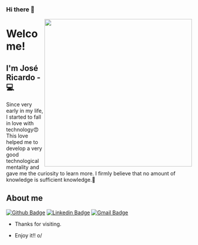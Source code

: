 ### Hi there 👋


<img align="right" width="400" height="400" src="https://user-images.githubusercontent.com/57039079/68556083-b2038700-0428-11ea-8add-e9abd09f6b23.gif">

# Welcome!

## I'm José Ricardo - 💻 


Since very early in my life, I started to fall in love with technology😍This love helped me to develop a very good technological mentality and gave me the curiosity to learn more. I firmly believe that no amount of knowledge is sufficient knowledge.🧠

## About me 
[![Github Badge](https://img.shields.io/badge/-Github-000?style=flat-square&logo=Github&logoColor=white&link=link_do_seu_perfil_no_github)](https://github.com/ricardoricarte)
[![Linkedin Badge](https://img.shields.io/badge/-LinkedIn-blue?style=flat-square&logo=Linkedin&logoColor=white&link=https://www.linkedin.com/in/jose-ricardo-silva-082837191)](https://www.linkedin.com/in/jose-ricardo-silva-082837191/)
[![Gmail Badge](https://img.shields.io/badge/-Gmail-c14438?style=flat-square&logo=Gmail&logoColor=white&link=mailto:jricardo.ricarte@gmail.com)](mailto:jricardo.ricarte@gmail.com)

- Thanks for visiting. 

- Enjoy it!! o/

